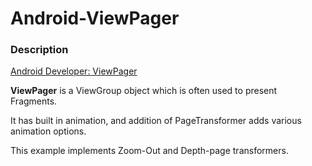 # Android-ViewPager

<h3>Description</h3>
<a href="https://developer.android.com/training/animation/screen-slide.html">Android Developer: ViewPager</a>
<p></p>
<p><b>ViewPager</b> is a ViewGroup object which is often used to present Fragments.</p>
<p> It has built in animation, and addition of PageTransformer adds various animation options.</p>
<p>This example implements Zoom-Out and Depth-page transformers.</p>
